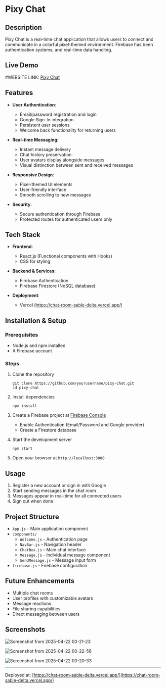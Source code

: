 # Pixy Chat

## Description
Pixy Chat is a real-time chat application that allows users to connect and communicate in a colorful pixel-themed environment. Firebase has been authentication systems, and real-time data handling.

## Live Demo
#WEBSITE LINK: [Pixy Chat](https://chat-room-sable-delta.vercel.app/)

## Features
- **User Authentication**: 
  - Email/password registration and login
  - Google Sign-In integration
  - Persistent user sessions
  - Welcome back functionality for returning users
  
- **Real-time Messaging**:
  - Instant message delivery
  - Chat history preservation
  - User avatars display alongside messages
  - Visual distinction between sent and received messages
  
- **Responsive Design**:
  - Pixel-themed UI elements
  - User-friendly interface
  - Smooth scrolling to new messages
  
- **Security**:
  - Secure authentication through Firebase
  - Protected routes for authenticated users only

## Tech Stack
- **Frontend**:
  - React.js (Functional components with Hooks)
  - CSS for styling
  
- **Backend & Services**:
  - Firebase Authentication
  - Firebase Firestore (NoSQL database)
  
- **Deployment**:
  - Vercel (https://chat-room-sable-delta.vercel.app/)

## Installation & Setup

### Prerequisites
- Node.js and npm installed
- A Firebase account

### Steps
1. Clone the repository
   ```
   git clone https://github.com/yourusername/pixy-chat.git
   cd pixy-chat
   ```

2. Install dependencies
   ```
   npm install
   ```

3. Create a Firebase project at [Firebase Console](https://console.firebase.google.com/)
   - Enable Authentication (Email/Password and Google provider)
   - Create a Firestore database


5. Start the development server
   ```
   npm start
   ```

6. Open your browser at `http://localhost:3000`

## Usage
1. Register a new account or sign in with Google
2. Start sending messages in the chat room
3. Messages appear in real-time for all connected users
4. Sign out when done

## Project Structure
- `App.js` - Main application component
- `components/`
  - `Welcome.js` - Authentication page
  - `NavBar.js` - Navigation header
  - `ChatBox.js` - Main chat interface
  - `Message.js` - Individual message component
  - `SendMessage.js` - Message input form
- `firebase.js` - Firebase configuration

## Future Enhancements
- Multiple chat rooms
- User profiles with customizable avatars
- Message reactions
- File sharing capabilities
- Direct messaging between users

## Screenshots
![Screenshot from 2025-04-22 00-21-23](https://github.com/user-attachments/assets/bac75b25-9a6a-41ad-8d0a-0f88e0a064a3)

![Screenshot from 2025-04-22 00-22-56](https://github.com/user-attachments/assets/29d6aefc-fbd9-433c-913a-c4e403eded92)

![Screenshot from 2025-04-22 00-20-33](https://github.com/user-attachments/assets/03f40c56-c89f-4ee7-b57d-f267c6660e6e)


---

Deployed at: [https://chat-room-sable-delta.vercel.app/](https://chat-room-sable-delta.vercel.app/)
